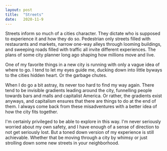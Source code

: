 ```yaml
---
layout: post
title:  "Streets"
date:   2020-11-9
---
```

Streets inform so much of a cities character. They dictate who is supposed to experience it and how they do so. Pedestrian only streets filled with restaurants and markets, narrow one-way alleys through looming buildings, and sweeping roads filled with traffic all invite different experiences.  The plans of some city planner long ago shaping how millions move and live.

One of my favorite things  in a new city is running with only a vague idea of where to go. I tend to let my eyes guide me, ducking down into little byways to the cities hidden heart. Or the garbage chutes. 

When I do go a bit astray, its never too hard to find my way again. There tend to be invisible gradients leading around the city, funnelling people towards bars and malls and capitalist America. Or rather, the gradients exist anyways, and capitalism ensures that there are things to do at the end of them. I always come back from these misadventures with a better idea of how the city fits together.

I'm certainly privileged to be able to explore in this way. I'm never seriously worried about my own safety, and I have enough of a sense of direction to not get seriously lost. But a toned down version of my experience is still achievable. Whether that be moving through a city by whimsy or just strolling down some new streets in your neighborhood. 